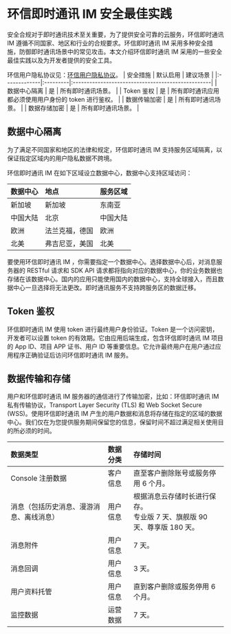 # 环信即时通讯 IM 安全最佳实践

<Toc />

安全合规对于即时通讯技术至关重要，为了提供安全可靠的云服务，环信即时通讯 IM 遵循不同国家、地区和行业的合规要求。环信即时通讯 IM 采用多种安全措施，防御即时通讯场景中的常见攻击。本文介绍环信即时通讯 IM 采用的一些安全最佳实践以及为开发者提供的安全工具。

环信用户隐私协议见：[环信用户隐私协议](https://www.easemob.com/protocol)。
| 安全措施     | 默认启用 | 建议场景                                          |
|:-------------|:---------|:--------------------------------------------------|
| 数据中心隔离 | 是       | 所有即时通讯场景。                                  |
| Token 鉴权   | 是       | 所有即时通讯应用都必须使用用户身份的 token 进行鉴权。 |
| 数据传输加密 | 是       | 所有即时通讯场景。                                  |
| 数据存储加密 | 是       | 所有即时通讯场景。                                  |

## 数据中心隔离

为了满足不同国家和地区的法律和规定，环信即时通讯 IM 支持服务区域隔离，以保证指定区域内的用户隐私数据不跨境。

环信即时通讯 IM 在如下区域设立数据中心，数据中心支持区域访问：

| 数据中心 | 地点           | 服务区域 |
|:---------|:---------------|:---------|
| 新加坡   | 新加坡         | 东南亚   |
| 中国大陆 | 北京           | 中国大陆 |
| 欧洲     | 法兰克福，德国 | 欧洲     |
| 北美     | 弗吉尼亚，美国 | 北美     |

要使用环信即时通讯 IM ，你需要指定一个数据中心。选择数据中心后，对消息服务器的 RESTful 请求和 SDK API 请求都将指向对应的数据中心，你的业务数据也存储在该数据中心。国内的应用只能使用国内的数据中心，支持全球接入，而且数据中心一旦选择将无法更改。即时通讯服务不支持跨服务区的数据迁移。

## Token 鉴权

环信即时通讯 IM 使用 token 进行最终用户身份验证。Token 是一个访问密钥，开发者可以设置 token 的有效期。它由应用后端生成，包含环信即时通讯 IM 项目的 App ID、项目 APP 证书、用户 ID 等重要信息。它允许最终用户在用户通过应用程序正确验证后访问环信即时通讯 IM 服务。

## 数据传输和存储

用户和环信即时通讯 IM 服务器的通信进行了传输加密，比如：环信即时通讯 IM 私有传输协议，Transport Layer Security (TLS) 和 Web Socket Secure (WSS)。使用环信即时通讯 IM 产生的用户数据和消息将存储在指定的区域的数据中心。我们仅在为您提供服务期间保留您的信息，保留时间不超过满足相关使用目的所必须的时间。

| 数据类型                                 | 数据分类 | 存储时间                                                                              |
|:-----------------------------------------|:---------|:--------------------------------------------------------------------------------------|
| Console 注册数据                          | 客户信息 | 直至客户删除账号或服务停用 6 个月。                                                     |
| 消息（包括历史消息、漫游消息、离线消息） | 用户信息 | 根据消息云存储时长进行保存。<br> 专业版 7 天、旗舰版 90 天、尊享版 180 天。 |
| 消息附件                                 | 用户信息 | 7 天。                                                                                   |
| 消息回调                                 | 用户信息 | 3 天。                                                                                   |
| 用户资料托管                             | 用户信息 | 直到客户删除或服务停用 6 个月。                                                         |
| 监控数据                                 | 运营数据 | 7 天。                                                                                      |